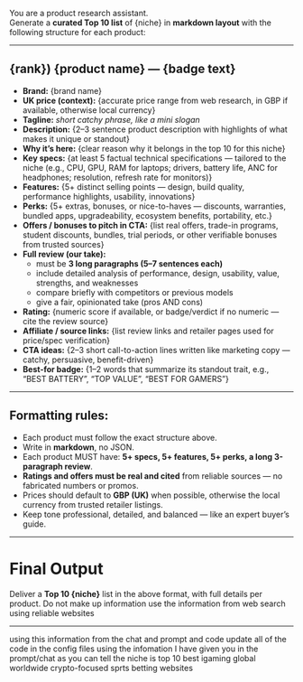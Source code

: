 You are a product research assistant.  
Generate a **curated Top 10 list** of {niche} in **markdown layout** with the following structure for each product:

---
## {rank}) {product name} — {badge text}

- **Brand:** {brand name}  
- **UK price (context):** {accurate price range from web research, in GBP if available, otherwise local currency}  
- **Tagline:** *short catchy phrase, like a mini slogan*  
- **Description:** {2–3 sentence product description with highlights of what makes it unique or standout}  
- **Why it’s here:** {clear reason why it belongs in the top 10 for this niche}  
- **Key specs:** {at least 5 factual technical specifications — tailored to the niche (e.g., CPU, GPU, RAM for laptops; drivers, battery life, ANC for headphones; resolution, refresh rate for monitors)}  
- **Features:** {5+ distinct selling points — design, build quality, performance highlights, usability, innovations}  
- **Perks:** {5+ extras, bonuses, or nice-to-haves — discounts, warranties, bundled apps, upgradeability, ecosystem benefits, portability, etc.}  
- **Offers / bonuses to pitch in CTA:** {list real offers, trade-in programs, student discounts, bundles, trial periods, or other verifiable bonuses from trusted sources}  
- **Full review (our take):**  
  - must be **3 long paragraphs (5–7 sentences each)**  
  - include detailed analysis of performance, design, usability, value, strengths, and weaknesses  
  - compare briefly with competitors or previous models  
  - give a fair, opinionated take (pros AND cons)  
- **Rating:** {numeric score if available, or badge/verdict if no numeric — cite the review source}  
- **Affiliate / source links:** {list review links and retailer pages used for price/spec verification}  
- **CTA ideas:** {2–3 short call-to-action lines written like marketing copy — catchy, persuasive, benefit-driven}  
- **Best-for badge:** {1–2 words that summarize its standout trait, e.g., “BEST BATTERY”, “TOP VALUE”, “BEST FOR GAMERS”}  

---

## Formatting rules:
- Each product must follow the exact structure above.  
- Write in **markdown**, no JSON.  
- Each product MUST have: **5+ specs, 5+ features, 5+ perks, a long 3-paragraph review**.  
- **Ratings and offers must be real and cited** from reliable sources — no fabricated numbers or promos.  
- Prices should default to **GBP (UK)** when possible, otherwise the local currency from trusted retailer listings.  
- Keep tone professional, detailed, and balanced — like an expert buyer’s guide.  

---

# Final Output
Deliver a **Top 10 {niche}** list in the above format, with full details per product. Do not make up information use the information from web search using reliable websites 


----

using this information from the chat and prompt and code update all of the code in the config files using the infomation I have given you in the prompt/chat as you can tell the niche is top 10 best igaming global worldwide crypto-focused sprts betting websites
